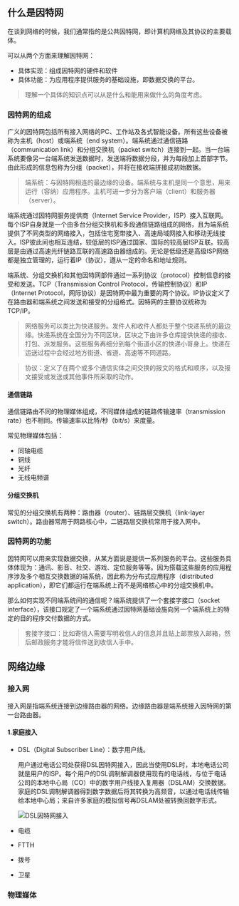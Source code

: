 ## 什么是因特网

在谈到网络的时候，我们通常指的是公共因特网，即计算机网络及其协议的主要载体。

可以从两个方面来理解因特网：

- 具体实现：组成因特网的硬件和软件
- 具体功能：为应用程序提供服务的基础设施，即数据交换的平台。

> 理解一个具体的知识点可以从是什么和能用来做什么的角度考虑。

### 因特网的组成

广义的因特网包括所有接入网络的PC、工作站及各式智能设备。所有这些设备被称为主机（host）或端系统（end system）。端系统通过通信链路（communication link）和分组交换机（packet switch）连接到一起。当一台端系统要像另一台端系统发送数据时，发送端将数据分段，并为每段加上首部字节。由此形成的信息包称为分组（packet），并将在接收端拼接成初始数据。

> 端系统：与因特网相连的最边缘的设备。端系统与主机是同一个意思，用来运行（容纳）应用程序。主机可进一步分为客户端（client）和服务器（server）。

端系统通过因特网服务提供商（Internet Service Provider，ISP）接入互联网。每个ISP自身就是一个由多台分组交换机和多段通信链路组成的网络，且为端系统提供了不同类型的网络接入，包括住宅宽带接入、高速局域网接入和移动无线接入。ISP彼此间也相互连结，较低层的ISP通过国家、国际的较高层ISP互联。较高层是由通过高速光纤链路互联的高速路由器组成的。无论是低级还是高级ISP网络都是独立管理的，运行着IP（协议），遵从一定的命名和地址规则。

端系统、分组交换机和其他因特网部件通过一系列协议（protocol）控制信息的接受和发送。TCP（Transmission Control Protocol，传输控制协议）和IP（Internet Protocol，网际协议）是因特网中最为重要的两个协议。IP协议定义了在路由器和端系统之间发送和接受的分组格式。因特网的主要协议统称为TCP/IP。

> 网络服务可以类比为快递服务。发件人和收件人都处于整个快递系统的最边缘。快递系统在全国分为不同区块，区块之下由许多仓库提供快递的接收、打包、派发服务。这些服务再细分到每个街道小区的快递小哥身上。快递在运送过程中会经过地方街道、省道、高速等不同道路。

> 协议：定义了在两个或多个通信实体之间交换的报文的格式和顺序，以及报文接受或发送或其他事件所采取的动作。

#### 通信链路

通信链路由不同的物理媒体组成，不同媒体组成的链路传输速率（transmission rate）也不相同。传输速率以比特/秒（bit/s）来度量。

常见物理媒体包括：

- 同轴电缆
- 铜线
- 光纤
- 无线电频谱

#### 分组交换机

常见的分组交换机有两种：路由器（router）、链路层交换机（link-layer switch）。路由器常用于网路核心中，二链路层交换机常用于接入网中。

### 因特网的功能

因特网可以用来实现数据交换，从某方面说是提供一系列服务的平台。这些服务具体体现为：通讯、影音、社交、游戏、定位服务等等。因为搭载这些服务的应用程序涉及多个相互交换数据的端系统，因此称为分布式应用程序（distributed application），即它们都运行在端系统上而不是网络核心中的分组交换机中。

那么如何实现不同端系统间的通信呢？端系统提供了一个套接字接口（socket interface），该接口规定了一个端系统通过因特网基础设施向另一个端系统上的特定的目的程序交付数据的方式。

> 套接字接口：比如寄信人需要写明收信人的信息并且贴上邮票放入邮箱，然后邮政服务才能将信件送到收信人手中。

## 网络边缘

### 接入网

接入网是指端系统连接到边缘路由器的网络。边缘路由器是端系统接入因特网的第一台路由器。

#### 1.家庭接入

- DSL（Digital Subscriber Line）：数字用户线。

  用户通过电话公司处获得DSL因特网接入，因此当使用DSL时，本地电话公司就是用户的ISP。每个用户的DSL调制解调器使用现有的电话线，与位于电话公司的本地中心局（CO）中的数字用户线接入复用器（DSLAM）交换数据。家庭的DSL调制解调器得到数字数据后将其转换为高频音，以通过电话线传输给本地中心局；来自许多家庭的模拟信号再DSLAM处被转换回数字形式。
 
  ![DSL因特网接入](https://picture.mdreame.life/DSL-internet-access.jpg)

- 电缆

- FTTH

- 拨号

- 卫星

### 物理媒体


